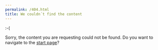 ```yaml
---
permalink: /404.html
title: We couldn´t find the content
---
```

<p class="fs-5 lh-4">:-(</p>
<p class="no-indent">Sorry, the content you are requesting could not be found. Do you want to navigate to the <a href="/">start page</a>?</p>
